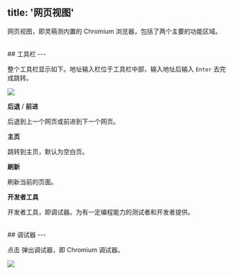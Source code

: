 title: '网页视图'
---
网页视图，即灵萌测内置的 Chromium 浏览器，包括了两个主要的功能区域。

<br/>
## 工具栏
---

整个工具栏显示如下。地址输入栏位于工具栏中部，输入地址后输入 `Enter` 去完成跳转。

<img class="long-images" src="/images/code-editor/webview-toolbar.png">

<i class="fa fa-arrow-left"></i> **后退** / <i class="fa fa-arrow-right"></i> **前进**  

后退到上一个网页或前进到下一个网页。

<i class="fa fa-home"></i> **主页** 

跳转到主页，默认为空白页。

<i class="fa fa-refresh"></i> **刷新** 

刷新当前的页面。

<i class="fa fa-pencil-square-o"></i> **开发者工具**

开发者工具，即调试器。为有一定编程能力的测试者和开发者提供。

<br/>
## 调试器
---

点击 <i class="fa fa-pencil-square-o"></i> 弹出调试器，即 Chromium 调试器。

<img class="large-images" src="/images/code-editor/webview-debugger.png">